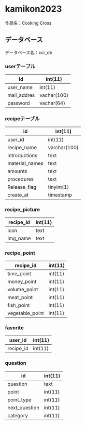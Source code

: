 # kamikon2023

作品名：Cooking Cross


## データベース
データベース名：ccr_db

### userテーブル

|id|int(11)|
|-|-|
|user_name|int(11)|
|mail_addres|vachar(100)|
|password|vachar(64)|

### recipeテーブル

|id|int(11)|
|-|-|
|user_id|int(11)|
|recipe_name|varchar(100)|
|introductions|text|
|material_names|text|
|amounts|text|
|procedures|text|
|Release_flag|tinyint(1)|
|create_at|timestamp|

### recipe_picture

|recipe_id|int(11)|
|-|-|
|icon|text|
|img_name|text|

### recipe_point

|recipe_id|int(11)|
|-|-|
|time_point|int(11)|
|money_point|int(11)|
|volume_point|int(11)|
|meat_point|int(11)|
|fish_point|int(11)|
|vegetable_point|int(11)|

### favorite

|user_id|int(11)|
|-|-|
|recipe_id|int(11)|

### question

|id|int(11)|
|-|-|
|question|text|
|point|int(11)|
|point_type|int(11)|
|next_question|int(11)|
|category|int(11)|

